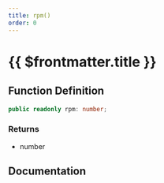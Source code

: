 ```yaml
---
title: rpm()
order: 0
---
```


# {{ $frontmatter.title }}

<!--@include: ./rpm_partial_header.md-->

## Function Definition

```ts
public readonly rpm: number;
```

### Returns

* number

## Documentation

<!--@include: ./rpm_partial_footer.md-->
